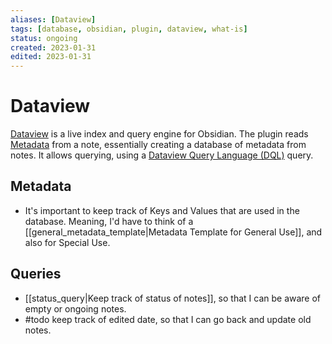 ```yaml
---
aliases: [Dataview]
tags: [database, obsidian, plugin, dataview, what-is]
status: ongoing
created: 2023-01-31
edited: 2023-01-31
---
```


# Dataview
[Dataview](https://blacksmithgu.github.io/obsidian-dataview/) is a live index and query engine for Obsidian. The plugin reads [Metadata](https://blacksmithgu.github.io/obsidian-dataview/annotation/add-metadata/) from a note, essentially creating a database of metadata from notes. It allows querying, using a [Dataview Query Language (DQL)](https://blacksmithgu.github.io/obsidian-dataview/queries/structure/) query.

## Metadata
- It's important to keep track of Keys and Values that are used in the database. Meaning, I'd have to think of a [[general_metadata_template|Metadata Template for General Use]], and also for Special Use.

## Queries
- [[status_query|Keep track of status of notes]], so that I can be aware of empty or ongoing notes.
- #todo keep track of edited date, so that I can go back and update old notes.